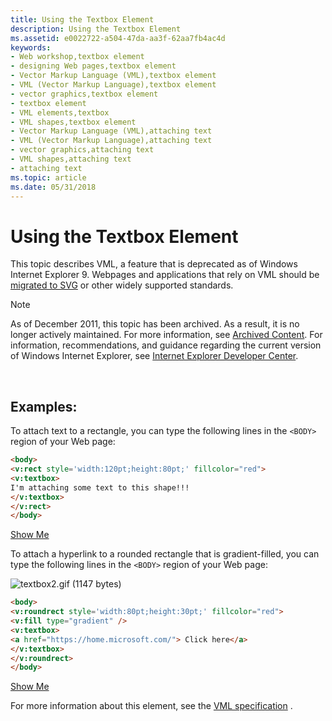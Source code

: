 ```yaml
---
title: Using the Textbox Element
description: Using the Textbox Element
ms.assetid: e0022722-a504-47da-aa3f-62aa7fb4ac4d
keywords:
- Web workshop,textbox element
- designing Web pages,textbox element
- Vector Markup Language (VML),textbox element
- VML (Vector Markup Language),textbox element
- vector graphics,textbox element
- textbox element
- VML elements,textbox
- VML shapes,textbox element
- Vector Markup Language (VML),attaching text
- VML (Vector Markup Language),attaching text
- vector graphics,attaching text
- VML shapes,attaching text
- attaching text
ms.topic: article
ms.date: 05/31/2018
---
```


# Using the Textbox Element

This topic describes VML, a feature that is deprecated as of Windows Internet Explorer 9. Webpages and applications that rely on VML should be [migrated to SVG](https://go.microsoft.com/fwlink/p/?LinkID=236964) or other widely supported standards.

> [!Note]  
> As of December 2011, this topic has been archived. As a result, it is no longer actively maintained. For more information, see [Archived Content](https://docs.microsoft.com/previous-versions/windows/internet-explorer/ie-developer/). For information, recommendations, and guidance regarding the current version of Windows Internet Explorer, see [Internet Explorer Developer Center](https://go.microsoft.com/fwlink/p/?linkid=204313).

 

## Examples:

To attach text to a rectangle, you can type the following lines in the `<BODY>` region of your Web page:


```HTML
<body>
<v:rect style='width:120pt;height:80pt;' fillcolor="red">
<v:textbox>
I'm attaching some text to this shape!!!
</v:textbox>
</v:rect>
</body>
```



[Show Me](https://samples.msdn.microsoft.com/workshop/samples/vml/examples/AttachText/textbox1.md)

To attach a hyperlink to a rounded rectangle that is gradient-filled, you can type the following lines in the `<BODY>` region of your Web page:

![textbox2.gif (1147 bytes)](images/textbox2.gif)


```HTML
<body>
<v:roundrect style='width:80pt;height:30pt;' fillcolor="red">
<v:fill type="gradient" />
<v:textbox>
<a href="https://home.microsoft.com/"> Click here</a>
</v:textbox>
</v:roundrect>
</body>
```



[Show Me](https://samples.msdn.microsoft.com/workshop/samples/vml/examples/AttachText/textbox2.md)

For more information about this element, see the [VML specification](https://www.w3.org/TR/NOTE-VML#-toc416858397) .

 

 




